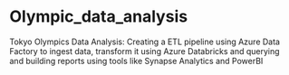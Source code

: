# Olympic_data_analysis
Tokyo Olympics Data Analysis: Creating a ETL pipeline using Azure Data Factory to ingest data, transform it using Azure Databricks and querying and building reports using tools like Synapse Analytics and PowerBI
